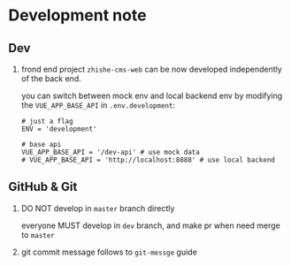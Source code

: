 # Development note

## Dev

1. frond end project `zhishe-cms-web` can be now developed independently of the back end.

   you can switch between mock env and local backend env by modifying the `VUE_APP_BASE_API` in `.env.development`:

   ```js{5}
   # just a flag
   ENV = 'development'
   
   # base api
   VUE_APP_BASE_API = '/dev-api' # use mock data
   # VUE_APP_BASE_API = 'http://localhost:8888' # use local backend
   ```

   


## GitHub & Git

1. DO NOT develop in `master` branch directly

   everyone MUST develop in `dev` branch, and make pr when need merge to `master`

2. git commit message follows to `git-messge` guide
